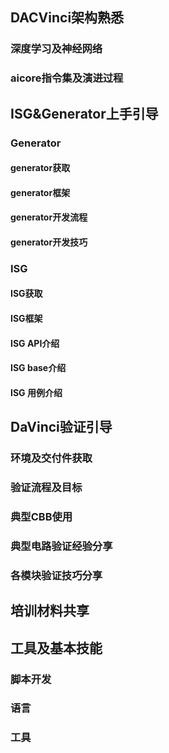 ## DACVinci架构熟悉
### 深度学习及神经网络
### aicore指令集及演进过程

## ISG&Generator上手引导
### Generator
#### generator获取
#### generator框架
#### generator开发流程
#### generator开发技巧

### ISG
#### ISG获取
#### ISG框架
#### ISG API介绍
#### ISG base介绍
#### ISG 用例介绍

## DaVinci验证引导
### 环境及交付件获取
### 验证流程及目标
### 典型CBB使用
### 典型电路验证经验分享
### 各模块验证技巧分享

## 培训材料共享

## 工具及基本技能
### 脚本开发
### 语言
### 工具
